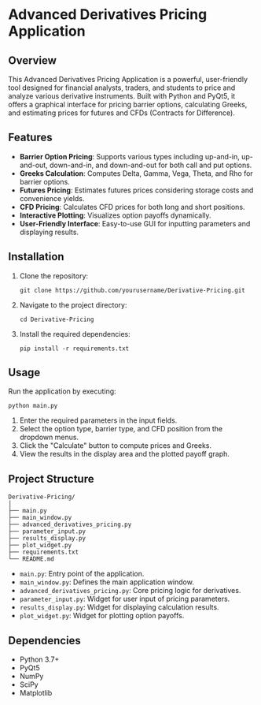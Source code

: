 # Advanced Derivatives Pricing Application

## Overview

This Advanced Derivatives Pricing Application is a powerful, user-friendly tool designed for financial analysts, traders, and students to price and analyze various derivative instruments. Built with Python and PyQt5, it offers a graphical interface for pricing barrier options, calculating Greeks, and estimating prices for futures and CFDs (Contracts for Difference).


## Features

- **Barrier Option Pricing**: Supports various types including up-and-in, up-and-out, down-and-in, and down-and-out for both call and put options.
- **Greeks Calculation**: Computes Delta, Gamma, Vega, Theta, and Rho for barrier options.
- **Futures Pricing**: Estimates futures prices considering storage costs and convenience yields.
- **CFD Pricing**: Calculates CFD prices for both long and short positions.
- **Interactive Plotting**: Visualizes option payoffs dynamically.
- **User-Friendly Interface**: Easy-to-use GUI for inputting parameters and displaying results.

## Installation

1. Clone the repository:
   ```
   git clone https://github.com/yourusername/Derivative-Pricing.git
   ```

2. Navigate to the project directory:
   ```
   cd Derivative-Pricing
   ```

3. Install the required dependencies:
   ```
   pip install -r requirements.txt
   ```

## Usage

Run the application by executing:

```
python main.py
```

1. Enter the required parameters in the input fields.
2. Select the option type, barrier type, and CFD position from the dropdown menus.
3. Click the "Calculate" button to compute prices and Greeks.
4. View the results in the display area and the plotted payoff graph.

## Project Structure

```
Derivative-Pricing/
│
├── main.py
├── main_window.py
├── advanced_derivatives_pricing.py
├── parameter_input.py
├── results_display.py
├── plot_widget.py
├── requirements.txt
└── README.md
```

- `main.py`: Entry point of the application.
- `main_window.py`: Defines the main application window.
- `advanced_derivatives_pricing.py`: Core pricing logic for derivatives.
- `parameter_input.py`: Widget for user input of pricing parameters.
- `results_display.py`: Widget for displaying calculation results.
- `plot_widget.py`: Widget for plotting option payoffs.

## Dependencies

- Python 3.7+
- PyQt5
- NumPy
- SciPy
- Matplotlib
